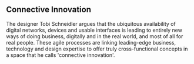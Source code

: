 ## Connective Innovation

The designer Tobi Schneidler argues that the ubiquitous availability of digital networks, devices and usable interfaces is leading to entirely new ways of doing business, digitally and in the real world, and most of all for real people. These agile processes are linking leading-edge business, technology and design expertise to offer truly cross-functional concepts in a space that he calls 'connective innovation'.
